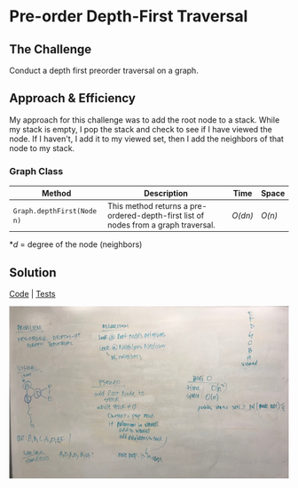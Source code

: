 # Pre-order Depth-First Traversal
## The Challenge
Conduct a depth first preorder traversal on a graph.

## Approach & Efficiency
My approach for this challenge was to add the root node to a stack. While my stack is empty, I pop the stack and check to see if I have viewed the node. If I haven't, I add it to my viewed set, then I add the neighbors of that node to my stack.

### Graph Class
Method | Description | Time | Space
---- | ---- | ---- | ----
`Graph.depthFirst(Node n)` | This method returns a pre-ordered-depth-first list of nodes from a graph traversal. | *O(dn)* | *O(n)*
**d* = degree of the node (neighbors)

## Solution
[Code](../src/main/java/graph/Graph.java) | [Tests](../src/test/java/graph/Graph.java)

![White Board for Depth First](../assets/graph_depth.JPG)